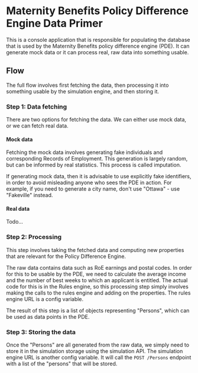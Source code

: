 # Maternity Benefits Policy Difference Engine Data Primer

This is a console application that is responsible for populating the database that is used by the Maternity Benefits policy difference engine (PDE). It can generate mock data or it can process real, raw data into something usable.

## Flow

The full flow involves first fetching the data, then processing it into something usable by the simulation engine, and then storing it.


### Step 1: Data fetching

There are two options for fetching the data. We can either use mock data, or we can fetch real data.

#### Mock data

Fetching the mock data involves generating fake individuals and corresponding Records of Employment. This generation is largely random, but can be informed by real statistics. This process is called imputation. 

If generating mock data, then it is advisable to use explicitly fake identifiers, in order to avoid misleading anyone who sees the PDE in action. For example, if you need to generate a city name, don't use "Ottawa" - use "Fakeville" instead.

#### Real data

Todo...

### Step 2: Processing

This step involves taking the fetched data and computing new properties that are relevant for the Policy Difference Engine. 

The raw data contains data such as RoE earnings and postal codes. In order for this to be usable by the PDE, we need to calculate the average income and the number of best weeks to which an applicant is entitled. The actual code for this is in the Rules engine, so this processing step simply involves making the calls to the rules engine and adding on the properties. The rules engine URL is a config variable.

The result of this step is a list of objects representing "Persons", which can be used as data points in the PDE.

### Step 3: Storing the data

Once the "Persons" are all generated from the raw data, we simply need to store it in the simulation storage using the simulation API. The simulation engine URL is another config variable. It will call the `POST /Persons` endpoint with a list of the "persons" that will be stored. 
